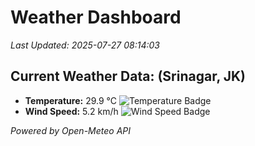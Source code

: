 
# Weather Dashboard

_Last Updated: 2025-07-27 08:14:03_

## Current Weather Data: (Srinagar, JK)
- **Temperature:** 29.9 °C ![Temperature Badge](https://img.shields.io/badge/Temperature-Medium%20Temp-green)
- **Wind Speed:** 5.2 km/h ![Wind Speed Badge](https://img.shields.io/badge/Wind%20Speed-Light%20Wind-blue)

*Powered by Open-Meteo API*
